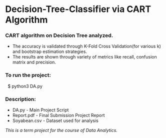 # Decision-Tree-Classifier via CART Algorithm

### CART algorithm on Decision Tree analyzed. 
* The accuracy is validated through K-Fold Cross Validation(for various k) and bootstrap estimation strategies.
* The results are shown through variety of metrics like recall, confusion matrix and precision.

### To run the project: 
&nbsp; $ python3 DA.py

### Description:
* DA.py -  Main Project Script
* Report.pdf - Final Submission Project Report
* Soyabean.csv - Dataset used for analysis


*This is a term project for the course of Data Analytics.*

